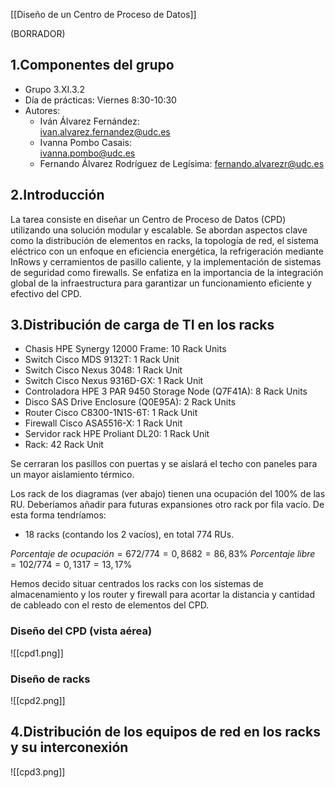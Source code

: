 [[Diseño de un Centro de Proceso de Datos]]

(BORRADOR)

## 1.Componentes del grupo
+ Grupo 3.XI.3.2
+ Día de prácticas: Viernes 8:30-10:30
+ Autores: 
	+ Iván Álvarez Fernández:  
        ivan.alvarez.fernandez@udc.es
	+ Ivanna Pombo Casais:     
		ivanna.pombo@udc.es
	+ Fernando Álvarez Rodríguez de Legísima:
		fernando.alvarezr@udc.es

## 2.Introducción
  
La tarea consiste en diseñar un Centro de Proceso de Datos (CPD) utilizando una solución modular y escalable. Se abordan aspectos clave como la distribución de elementos en racks, la topología de red, el sistema eléctrico con un enfoque en eficiencia energética, la refrigeración mediante InRows y cerramientos de pasillo caliente, y la implementación de sistemas de seguridad como firewalls. Se enfatiza en la importancia de la integración global de la infraestructura para garantizar un funcionamiento eficiente y efectivo del CPD.

## 3.Distribución de carga de TI en los racks
+ Chasis HPE Synergy 12000 Frame: 10 Rack Units
+ Switch Cisco MDS 9132T: 1 Rack Unit
+ Switch Cisco Nexus 3048: 1 Rack Unit
+ Switch Cisco Nexus 9316D-GX: 1 Rack Unit
+ Controladora HPE 3 PAR 9450 Storage Node (Q7F41A): 8 Rack Units
+ Disco SAS Drive Enclosure (Q0E95A): 2 Rack Units
+ Router Cisco C8300-1N1S-6T: 1 Rack Unit
+ Firewall Cisco ASA5516-X: 1 Rack Unit
+ Servidor rack HPE Proliant DL20: 1 Rack Unit
+ Rack: 42 Rack Unit

Se cerraran los pasillos con puertas y se aislará el techo con paneles para un mayor aislamiento térmico.

Los rack de los diagramas (ver abajo) tienen una ocupación del 100% de las RU. Deberíamos añadir para futuras expansiones otro rack por fila vacío. De esta forma tendríamos:
+ 18 racks (contando los 2 vacíos), en total 774 RUs.

$Porcentaje\ de\ ocupación=672/774=0,8682=86,83\%$
$Porcentaje\ libre=102/774=0,1317=13,17\%$

Hemos decido situar centrados los racks con los sistemas de almacenamiento y los router y firewall para acortar la distancia y cantidad de cableado con el resto de elementos del CPD.

### Diseño del CPD (vista aérea)
![[cpd1.png]]
### Diseño de racks
![[cpd2.png]]

## 4.Distribución de los equipos de red en los racks y su interconexión
![[cpd3.png]]